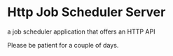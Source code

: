 # Http Job Scheduler Server
a job scheduler application that offers an HTTP API

Please be patient for a couple of days.